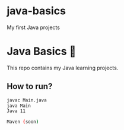 # java-basics
My first Java projects
# Java Basics 🚀  

This repo contains my Java learning projects.  

## How to run?  
```bash  
javac Main.java  
java Main  
Java 11

Maven (soon)
